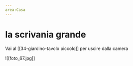 ```yaml
---
area:Casa
---
```

# la scrivania grande

Vai al [[34-giardino-tavolo piccolo]] per uscire dalla camera

![[foto_67.jpg]]